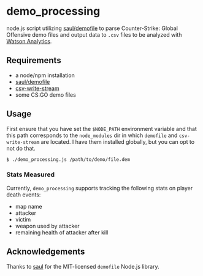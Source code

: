 # demo_processing

node.js script utilizing [saul/demofile](https://github.com/saul/demofile) to
parse Counter-Strike: Global Offensive demo files and output data to `.csv`
files to be analyzed with [Watson Analytics](https://www.ibm.com/analytics/watson-analytics/us-en/).

## Requirements

* a node/npm installation
* [saul/demofile](https://github.com/saul/demofile)
* [csv-write-stream](https://www.npmjs.com/package/csv-write-stream)
* some CS:GO demo files

## Usage

First ensure that you have set the `$NODE_PATH` environment variable and that
this path corresponds to the `node_modules` dir in which `demofile` and
`csv-write-stream` are located. I have them installed globally, but you can
opt to not do that.

```shell
$ ./demo_processing.js /path/to/demo/file.dem
```

### Stats Measured

Currently, `demo_processing` supports tracking the following stats on player
death events:

* map name
* attacker
* victim
* weapon used by attacker
* remaining health of attacker after kill

## Acknowledgements

Thanks to [saul](https://github.com/saul) for the MIT-licensed `demofile`
Node.js library.
